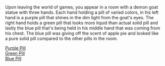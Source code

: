 Upon leaving the world of games, you appear in a room with a demon goat statue with three hands. Each hand holding a pill of varied colors, in his left hand is a purple pill that shines in the dim light from the goat's eyes. The right hand holds a green pill that looks more liquid than actual solid pill and lastly the blue pill that's being held in his middle hand that was coming from his chest. The blue pill was giving off the scent of apple pie and looked like a pure solid pill compared to the other pills in the room.

[Purple Pill](situations/purple-pill.md)  
[Green Pill](green-pill.md)  
[Blue Pill](situations/blue-pill.md)  
